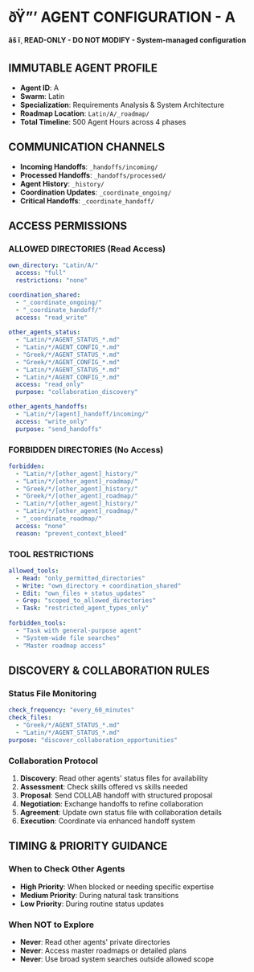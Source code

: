 ﻿# ðŸ”’ **AGENT CONFIGURATION - A**
**âš ï¸ READ-ONLY - DO NOT MODIFY - System-managed configuration**

## **IMMUTABLE AGENT PROFILE**
- **Agent ID**: A
- **Swarm**: Latin
- **Specialization**: Requirements Analysis & System Architecture
- **Roadmap Location**: `Latin/A/_roadmap/`
- **Total Timeline**: 500 Agent Hours across 4 phases

## **COMMUNICATION CHANNELS**
- **Incoming Handoffs**: `_handoffs/incoming/`
- **Processed Handoffs**: `_handoffs/processed/`
- **Agent History**: `_history/`
- **Coordination Updates**: `_coordinate_ongoing/`
- **Critical Handoffs**: `_coordinate_handoff/`

## **ACCESS PERMISSIONS**

### **ALLOWED DIRECTORIES** (Read Access)
```yaml
own_directory: "Latin/A/"
  access: "full"
  restrictions: "none"

coordination_shared:
  - "_coordinate_ongoing/"
  - "_coordinate_handoff/"
  access: "read_write"
  
other_agents_status:
  - "Latin/*/AGENT_STATUS_*.md"
  - "Latin/*/AGENT_CONFIG_*.md" 
  - "Greek/*/AGENT_STATUS_*.md"
  - "Greek/*/AGENT_CONFIG_*.md"
  - "Latin/*/AGENT_STATUS_*.md"
  - "Latin/*/AGENT_CONFIG_*.md"
  access: "read_only"
  purpose: "collaboration_discovery"

other_agents_handoffs:
  - "Latin/*/[agent]_handoff/incoming/"
  access: "write_only"
  purpose: "send_handoffs"
```

### **FORBIDDEN DIRECTORIES** (No Access)
```yaml
forbidden:
  - "Latin/*/[other_agent]_history/"
  - "Latin/*/[other_agent]_roadmap/"
  - "Greek/*/[other_agent]_history/"  
  - "Greek/*/[other_agent]_roadmap/"
  - "Latin/*/[other_agent]_history/"  
  - "Latin/*/[other_agent]_roadmap/"
  - "_coordinate_roadmap/"
  access: "none"
  reason: "prevent_context_bleed"
```

### **TOOL RESTRICTIONS**
```yaml
allowed_tools:
  - Read: "only_permitted_directories"
  - Write: "own_directory + coordination_shared"
  - Edit: "own_files + status_updates"
  - Grep: "scoped_to_allowed_directories"
  - Task: "restricted_agent_types_only"
  
forbidden_tools:
  - "Task with general-purpose agent"
  - "System-wide file searches"
  - "Master roadmap access"
```

## **DISCOVERY & COLLABORATION RULES**

### **Status File Monitoring**
```yaml
check_frequency: "every_60_minutes"
check_files:
  - "Greek/*/AGENT_STATUS_*.md"
  - "Latin/*/AGENT_STATUS_*.md" 
purpose: "discover_collaboration_opportunities"
```

### **Collaboration Protocol**
1. **Discovery**: Read other agents' status files for availability
2. **Assessment**: Check skills offered vs skills needed  
3. **Proposal**: Send COLLAB handoff with structured proposal
4. **Negotiation**: Exchange handoffs to refine collaboration
5. **Agreement**: Update own status file with collaboration details
6. **Execution**: Coordinate via enhanced handoff system

## **TIMING & PRIORITY GUIDANCE**

### **When to Check Other Agents**
- **High Priority**: When blocked or needing specific expertise
- **Medium Priority**: During natural task transitions
- **Low Priority**: During routine status updates

### **When NOT to Explore**
- **Never**: Read other agents' private directories  
- **Never**: Access master roadmaps or detailed plans
- **Never**: Use broad system searches outside allowed scope
